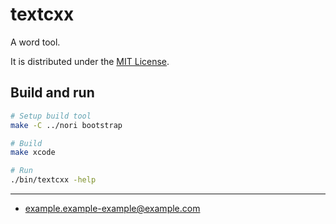 # textcxx

A word tool.

It is distributed under the [MIT License](https://opensource.org/licenses/MIT).

## Build and run

```sh
# Setup build tool
make -C ../nori bootstrap

# Build
make xcode

# Run
./bin/textcxx -help
```

----

- example.example-example@example.com
